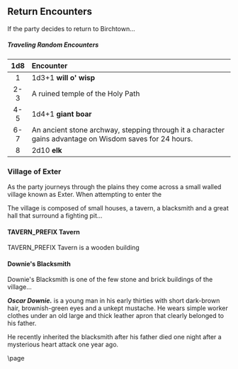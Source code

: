 ## Return Encounters
If the party decides to return to Birchtown...

##### Traveling Random Encounters
| 1d8 | Encounter                                                                                               |
|:---:|:--------------------------------------------------------------------------------------------------------|
|  1  | 1d3+1 **will o' wisp**                                                                                  |
| 2-3 | A ruined temple of the Holy Path                                                                        |
| 4-5 | 1d4+1 **giant boar**                                                                                    |
| 6-7 | An ancient stone archway, stepping through it a character gains advantage on Wisdom saves for 24 hours. |
|  8  | 2d10 **elk**                                                                                            |

### Village of Exter
As the party journeys through the plains they come across a small walled village known as Exter. When attempting to enter the 

The village is composed of small houses, a tavern, a blacksmith and a great hall that surround a fighting pit...

#### TAVERN_PREFIX Tavern
TAVERN_PREFIX Tavern is a wooden building 

#### Downie's Blacksmith
Downie's Blacksmith is one of the few stone and brick buildings of the village...

***Oscar Downie.*** is a young man in his early thirties with short dark-brown hair, brownish-green eyes and a unkept mustache. He wears simple worker clothes under an old large and thick leather apron that clearly belonged to his father.

He recently inherited the blacksmith after his father died one night after a mysterious heart attack one year ago.

\page

